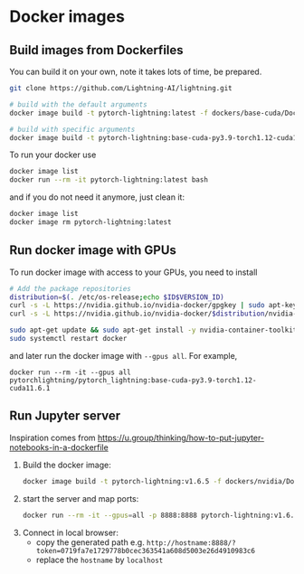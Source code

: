 # Docker images

## Build images from Dockerfiles

You can build it on your own, note it takes lots of time, be prepared.

```bash
git clone https://github.com/Lightning-AI/lightning.git

# build with the default arguments
docker image build -t pytorch-lightning:latest -f dockers/base-cuda/Dockerfile .

# build with specific arguments
docker image build -t pytorch-lightning:base-cuda-py3.9-torch1.12-cuda11.6.1 -f dockers/base-cuda/Dockerfile --build-arg PYTHON_VERSION=3.9 --build-arg PYTORCH_VERSION=1.12 --build-arg CUDA_VERSION=11.6.1 .
```

To run your docker use

```bash
docker image list
docker run --rm -it pytorch-lightning:latest bash
```

and if you do not need it anymore, just clean it:

```bash
docker image list
docker image rm pytorch-lightning:latest
```

## Run docker image with GPUs

To run docker image with access to your GPUs, you need to install

```bash
# Add the package repositories
distribution=$(. /etc/os-release;echo $ID$VERSION_ID)
curl -s -L https://nvidia.github.io/nvidia-docker/gpgkey | sudo apt-key add -
curl -s -L https://nvidia.github.io/nvidia-docker/$distribution/nvidia-docker.list | sudo tee /etc/apt/sources.list.d/nvidia-docker.list

sudo apt-get update && sudo apt-get install -y nvidia-container-toolkit
sudo systemctl restart docker
```

and later run the docker image with `--gpus all`. For example,

```
docker run --rm -it --gpus all pytorchlightning/pytorch_lightning:base-cuda-py3.9-torch1.12-cuda11.6.1
```

## Run Jupyter server

Inspiration comes from https://u.group/thinking/how-to-put-jupyter-notebooks-in-a-dockerfile

1. Build the docker image:
   ```bash
   docker image build -t pytorch-lightning:v1.6.5 -f dockers/nvidia/Dockerfile --build-arg LIGHTNING_VERSION=1.6.5 .
   ```
1. start the server and map ports:
   ```bash
   docker run --rm -it --gpus=all -p 8888:8888 pytorch-lightning:v1.6.5
   ```
1. Connect in local browser:
   - copy the generated path e.g. `http://hostname:8888/?token=0719fa7e1729778b0cec363541a608d5003e26d4910983c6`
   - replace the `hostname` by `localhost`
